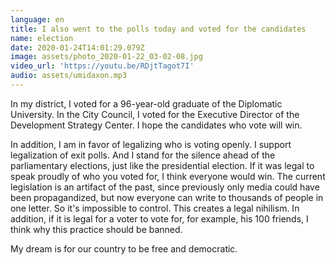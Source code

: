 ```yaml
---
language: en
title: I also went to the polls today and voted for the candidates
name: election
date: 2020-01-24T14:01:29.079Z
image: assets/photo_2020-01-22_03-02-08.jpg
video_url: 'https://youtu.be/RDjtTagot7I'
audio: assets/umidaxon.mp3
---
```

In my district, I voted for a 96-year-old graduate of the Diplomatic University. In the City Council, I voted for the Executive Director of the Development Strategy Center. I hope the candidates who vote will win.

In addition, I am in favor of legalizing who is voting openly. I support legalization of exit polls. And I stand for the silence ahead of the parliamentary elections, just like the presidential election. If it was legal to speak proudly of who you voted for, I think everyone would win. The current legislation is an artifact of the past, since previously only media could have been propagandized, but now everyone can write to thousands of people in one letter. So it's impossible to control. This creates a legal nihilism. In addition, if it is legal for a voter to vote for, for example, his 100 friends, I think why this practice should be banned.

My dream is for our country to be free and democratic.
